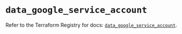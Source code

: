 # `data_google_service_account`

Refer to the Terraform Registry for docs: [`data_google_service_account`](https://registry.terraform.io/providers/hashicorp/google/6.18.0/docs/data-sources/service_account).
